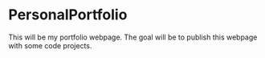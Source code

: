# PersonalPortfolio
This will be my portfolio webpage. The goal will be to publish this webpage with some code projects.
